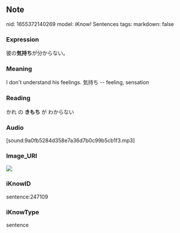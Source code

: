 ## Note
nid: 1655372140269
model: iKnow! Sentences
tags: 
markdown: false

### Expression
彼の<b>気持ち</b>が分からない。

### Meaning
I don't understand his feelings.
気持ち -- feeling, sensation

### Reading
かれ の <b>きもち</b> が わからない

### Audio
[sound:9a0fb5284d358e7a36d7b0c99b5cb1f3.mp3]

### Image_URI
<img src="c8b089bace576cca57bad82a7450fb33.jpg">

### iKnowID
sentence:247109

### iKnowType
sentence
